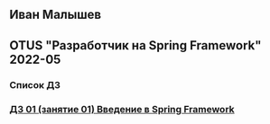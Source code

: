 ## Иван Малышев
## OTUS "Разработчик на Spring Framework" 2022-05

### Список ДЗ
### [ДЗ 01 (занятие 01) Введение в Spring Framework](https://github.com/56439/2022-05-otus-spring-malyshev/)
